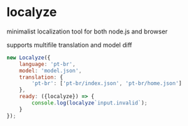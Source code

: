 # localyze
minimalist localization tool for both node.js and browser

supports multifile translation and model diff

```javascript
new Localyze({
    language: 'pt-br',
    model: 'model.json',
    translation: {
        'pt-br': ['pt-br/index.json', 'pt-br/home.json']
    },
    ready: ({localyze}) => {
        console.log(localyze`input.invalid`);
    }
});
```
